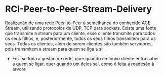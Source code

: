 # RCI-Peer-to-Peer-Stream-Delivery

Realização de uma rede Peer-to-Peer à semelhança do conhecido ACE Stream, utilizando protocolos de UDP, TCP para sockets. 
Existe uma fonte que transmite a stream para um cliente, esse cliente transmite para todos os seus filhos, e, posteriormente, todos os seus filhos transmitem para os seus. Todas os clientes, além de serem clientes são também servidores, pois transmitem a stream para quem se liga a si.
- Fez-se toda a gestão de rede, quer quando um novo cliente entra saber a quem se ligar, quer quando um deles saí, como é feita a readesão à árvore
